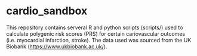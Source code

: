 # cardio_sandbox

This repository contains serveral R and python scripts (scripts/) used to calculate polygenic risk scores (PRS) for certain cariovascular outcomes (i.e. myocardial infarction, stroke). The data used was sourced from the UK Biobank (https://www.ukbiobank.ac.uk/). 

